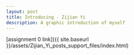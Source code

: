 ```yaml
---
layout: post
title: Introducing - Zijian Yi
description: A graphic introduction of myself
---
```

[assignment 0 link]({{ site.baseurl }}/assets/Zijian_Yi_posts_support_files/index.html)
